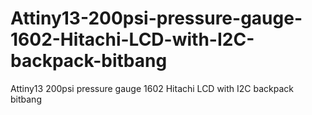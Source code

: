 # Attiny13-200psi-pressure-gauge-1602-Hitachi-LCD-with-I2C-backpack-bitbang
Attiny13 200psi pressure gauge 1602 Hitachi LCD with I2C backpack bitbang

